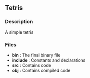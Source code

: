 ## Tetris

### Description
A simple tetris

### Files

* **bin** : The final binary file
* **include** : Constants and declarations
* **src** : Contains code
* **obj** : Contains compiled code
